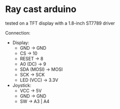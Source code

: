 # Ray cast arduino
tested on a TFT display with a 1.8-inch ST7789 driver

Connection:
  - Display:
    - GND        -> GND
    - CS         -> 10
    - RESET      -> 8
    - A0 (DC)    -> 9
    - SDA (MOSI) -> MOSI
    - SCK        -> SCK
    - LED (VCC)  -> 3.3V
  - Joystick:
    - VCC -> 5V
    - GND -> GND
    - SW -> A3 | A4
